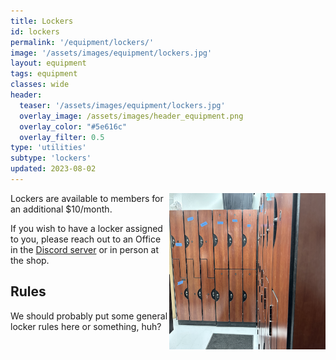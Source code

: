 ```yaml
---
title: Lockers
id: lockers
permalink: '/equipment/lockers/'
image: '/assets/images/equipment/lockers.jpg'
layout: equipment
tags: equipment
classes: wide
header:
  teaser: '/assets/images/equipment/lockers.jpg'
  overlay_image: /assets/images/header_equipment.png
  overlay_color: "#5e616c"
  overlay_filter: 0.5
type: 'utilities'
subtype: 'lockers'
updated: 2023-08-02
---
```

<img align="right" width="250" height="250" src="/assets/images/equipment/lockers.jpg">

Lockers are available to members for an additional $10/month.

If you wish to have a locker assigned to you, please reach out to an Office in the [Discord server](https://synshop.org/discord) or in person at the shop.

## Rules

We should probably put some general locker rules here or something, huh?